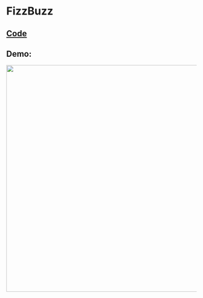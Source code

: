 # FizzBuzz

## [Code](https://github.com/dylanbuchi/100-days-of-code/blob/main/src/day_13/fizzbuzz.py)

## Demo:

<img src=https://user-images.githubusercontent.com/52018183/104489327-41b54000-55ae-11eb-8276-a8e530f5c8fd.gif width=600 >
